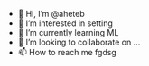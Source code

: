 - 👋 Hi, I’m @aheteb
- 👀 I’m interested in setting
- 🌱 I’m currently learning ML
- 💞️ I’m looking to collaborate on ...
- 📫 How to reach me fgdsg

<!---
aheteb/aheteb is a ✨ special ✨ repository because its `README.md` (this file) appears on your GitHub profile.
You can click the Preview link to take a look at your changes.
--->
